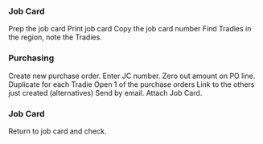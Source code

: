 ### Job Card
Prep the job card
Print job card
Copy the job card number
Find Tradies in the region, note the Tradies.
### Purchasing
Create new purchase order.
Enter JC number. 
Zero out amount on PO line.
Duplicate for each Tradie
Open 1 of the purchase orders
Link to the others just created (alternatives)
Send by email. Attach Job Card.
### Job Card
Return to job card and check.



